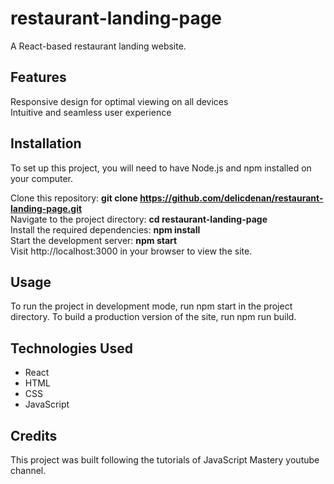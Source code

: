 # restaurant-landing-page

A React-based restaurant landing website.

## Features

Responsive design for optimal viewing on all devices  
Intuitive and seamless user experience

## Installation  

To set up this project, you will need to have Node.js and npm installed on your computer.  

Clone this repository: **git clone https://github.com/delicdenan/restaurant-landing-page.git**  
Navigate to the project directory: **cd restaurant-landing-page**  
Install the required dependencies: **npm install**  
Start the development server: **npm start**  
Visit http://localhost:3000 in your browser to view the site.  

## Usage

To run the project in development mode, run npm start in the project directory. To build a production version of the site, run npm run build.  

## Technologies Used  

- React  
- HTML  
- CSS  
- JavaScript  


## Credits  

This project was built following the tutorials of JavaScript Mastery youtube channel.  

